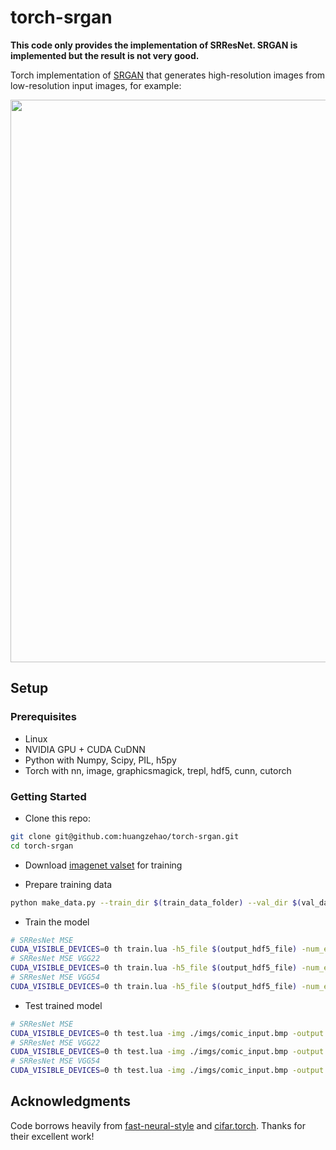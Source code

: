# torch-srgan

**This code only provides the implementation of SRResNet. SRGAN is implemented but the result is not very good.**

Torch implementation of [SRGAN](https://arxiv.org/abs/1609.04802) that generates high-resolution images from low-resolution input images, for example:

<img src="docs/comic_mse.png" width="900px"/>

## Setup

### Prerequisites
- Linux
- NVIDIA GPU + CUDA CuDNN
- Python with Numpy, Scipy, PIL, h5py
- Torch with nn, image, graphicsmagick, trepl, hdf5, cunn, cutorch

### Getting Started
- Clone this repo:
```bash
git clone git@github.com:huangzehao/torch-srgan.git
cd torch-srgan
```

- Download [imagenet valset](http://image-net.org/download-images) for training

- Prepare training data
```bash
python make_data.py --train_dir $(train_data_folder) --val_dir $(val_data_folder) --output_file $(output_hdf5_file)
```

- Train the model
```bash
# SRResNet MSE
CUDA_VISIBLE_DEVICES=0 th train.lua -h5_file $(output_hdf5_file) -num_epoch 50 -loss 'pixel'
# SRResNet MSE VGG22
CUDA_VISIBLE_DEVICES=0 th train.lua -h5_file $(output_hdf5_file) -num_epoch 50 -loss 'percep' -percep_layer 'conv2_2' -use_tanh
# SRResNet MSE VGG54
CUDA_VISIBLE_DEVICES=0 th train.lua -h5_file $(output_hdf5_file) -num_epoch 50 -loss 'percep' -percep_layer 'conv5_4' -use_tanh
```

- Test trained model
```bash
# SRResNet MSE
CUDA_VISIBLE_DEVICES=0 th test.lua -img ./imgs/comic_input.bmp -output ./output.bmp -model ./models/SRResNet_MSE_100.t7
# SRResNet MSE VGG22
CUDA_VISIBLE_DEVICES=0 th test.lua -img ./imgs/comic_input.bmp -output ./output.bmp -model ./models/SRResNet_MSE_VGG22_100.t7 -use_tanh
# SRResNet MSE VGG54
CUDA_VISIBLE_DEVICES=0 th test.lua -img ./imgs/comic_input.bmp -output ./output.bmp -model ./models/SRResNet_MSE_VGG54_100.t7 -use_tanh
```

## Acknowledgments
Code borrows heavily from [fast-neural-style](https://github.com/jcjohnson/fast-neural-style) and [cifar.torch](https://github.com/szagoruyko/cifar.torch). Thanks for their excellent work!
